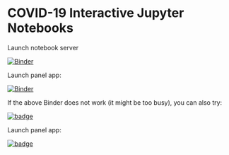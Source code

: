 # COVID-19 Interactive Jupyter Notebooks

Launch notebook server

[![Binder](https://mybinder.org/badge_logo.svg)](https://mybinder.org/v2/gh/friedrichknuth/covid_dashboard/master)

Launch panel app:

[![Binder](https://mybinder.org/badge_logo.svg)](https://mybinder.org/v2/gh/friedrichknuth/covid_dashboard/master?urlpath=/proxy/5009/covid-interactive)

If the above Binder does not work (it might be too busy), you can also try:

[![badge](https://img.shields.io/static/v1.svg?logo=Jupyter&label=Pangeo+Binder&message=AWS+us-west-2&color=orange)](https://aws-uswest2-binder.pangeo.io/v2/gh/friedrichknuth/covid_dashboard/binder?urlpath=git-pull?repo=https://github.com/friedrichknuth/covid_dashboard)

Launch panel app:

[![badge](https://img.shields.io/static/v1.svg?logo=Jupyter&label=Launch+App&message=AWS+us-west-2&color=green)](https://aws-uswest2-binder.pangeo.io/v2/gh/friedrichknuth/covid_dashboard/binder?urlpath=/proxy/5006/covid-interactive)
